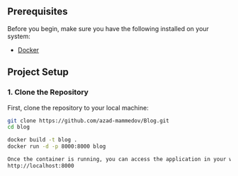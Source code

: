 ## Prerequisites

Before you begin, make sure you have the following installed on your system:

- [Docker](https://www.docker.com/get-started)


## Project Setup

### 1. Clone the Repository

First, clone the repository to your local machine:

```bash
git clone https://github.com/azad-mammedov/Blog.git
cd blog

docker build -t blog .
docker run -d -p 8000:8000 blog

Once the container is running, you can access the application in your web browser at:
http://localhost:8000
